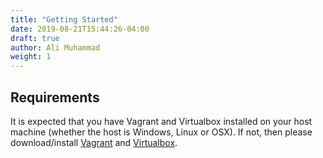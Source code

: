 ```yaml
---
title: "Getting Started"
date: 2019-08-21T15:44:26-04:00
draft: true
author: Ali Muhammad
weight: 1
---
```


## Requirements
It is expected that you have Vagrant and Virtualbox installed on your host machine (whether the host is Windows, Linux or OSX). If not, then please download/install [Vagrant](https://www.vagrantup.com/downloads.html) and [Virtualbox](https://www.virtualbox.org/wiki/Downloads).
